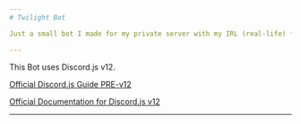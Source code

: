 ```yaml
---
# Twilight Bot

Just a small bot I made for my private server with my IRL (real-life) friends!

---
```

This Bot uses Discord.js v12.

[Official Discord.js Guide PRE-v12](https://discordjs.guide/preparations/)

[Official Documentation for Discord.js v12](https://discord.js.org/#/docs/main/master/)

---
